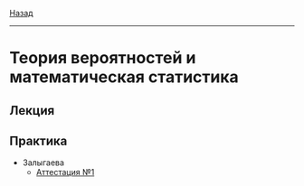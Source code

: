 [Назад](../../README.md)
***
# Теория вероятностей и математическая статистика

## Лекция

## Практика
+ Залыгаева
  + [Аттестация №1](terver-zalygaeva-pr-att-1.md)
